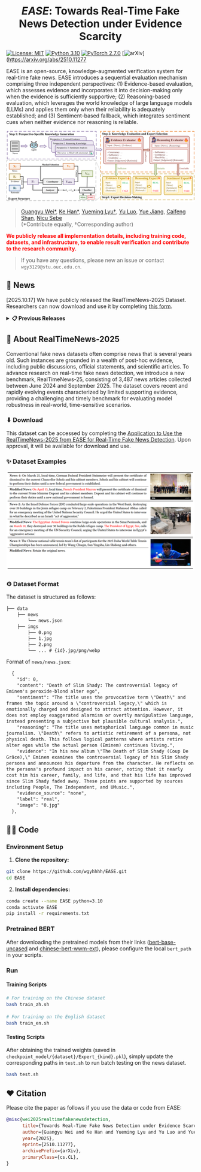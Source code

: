 <h1 align="center">
<em>EASE</em>: Towards Real-Time Fake News Detection under Evidence Scarcity
</h1>

[![License: MIT](https://img.shields.io/badge/License-MIT-yellow.svg)](https://opensource.org/licenses/MIT)
[![Python 3.10](https://img.shields.io/badge/Python-3.10-blue.svg)](https://www.python.org/downloads/release/python-3100/)
[![PyTorch 2.7.0](https://img.shields.io/badge/PyTorch-2.7.0-red.svg)](https://pytorch.org/)
[![arXiv](https://img.shields.io/badge/arXiv-2510.11277-b31b1b.svg)](https://arxiv.org/abs/2510.11277

EASE is an open-source, knowledge-augmented verification system for real-time fake news. EASE introduces a sequential evaluation mechanism comprising three independent perspectives: (1) Evidence-based evaluation, which assesses evidence and incorporates it into decision-making only when the evidence is sufficiently supportive; (2) Reasoning-based evaluation, which leverages the world knowledge of large language models (LLMs) and applies them only when their reliability is adequately established; and (3) Sentiment-based fallback, which integrates sentiment cues when neither evidence nor reasoning is reliable.

<img src="./ease.png" alt="drawing" width="800"/>

> [Guangyu Wei*](https://isxinliu.github.io/), [Ke Han*](https://scholar.google.com/citations?user=aTZSYhwAAAAJ&hl=en), [Yueming Lyu†](https://scholar.google.com/citations?user=TxuK84wAAAAJ&hl=zh-CN), [Yu Luo](https://scholar.google.com/citations?user=Q__ApKoAAAAJ&hl=zh-CN), [Yue Jiang](https://openreview.net/profile?id=~Yue_Jiang3), [Caifeng Shan](https://scholar.google.com/citations?hl=zh-CN&user=fIXA_SsAAAAJ), [Nicu Sebe](https://scholar.google.com/citations?hl=zh-CN&user=stFCYOAAAAAJ)<br>
> (*Contribute equally, †Corresponding author)

**<font color='red'>We publicly release all implementation details, including training code, datasets, and infrastructure, to enable result verification and contribute to the research community.</font>**

> If you have any questions, please new an issue or contact `wgy3129@stu.ouc.edu.cn`.

## 📰 News

[2025.10.17] We have publicly released the RealTimeNews-2025 Dataset. Researchers can now download and use it by completing [this form](https://forms.office.com/r/mJRTtJR2Qf).

<details>
<summary><b>📋 Previous Releases</b></summary>

</details>

## 👀 About RealTimeNews-2025

Conventional fake news datasets often comprise news that is several years old. Such instances are grounded in a wealth of post-hoc evidence, including public discussions, official statements, and scientific articles. To advance research on real-time fake news detection, we introduce a new benchmark, RealTimeNews-25, consisting of 3,487 news articles collected between June 2024 and September 2025. The dataset covers recent and rapidly evolving events characterized by limited supporting evidence, providing a challenging and timely benchmark for evaluating model robustness in real-world, time-sensitive scenarios.

### ⬇ Download

This dataset can be accessed by completing the [Application to Use the RealTimeNews-2025 from EASE for Real-Time Fake News Detection](https://forms.office.com/r/mJRTtJR2Qf). Upon approval, it will be available for download and use.

### ✨ Dataset Examples

<img src="assets/Realtimenews.png" class="floatpic">

### ⚙️ Dataset Format
The dataset is structured as follows:

```
├── data
    ├── news
        └── news.json
    ├── imgs
        ├── 0.png
        ├── 1.jpg
        ├── 2.png
        └── ... # {id}.jpg/png/webp
```

Format of `news/news.json`:
```
  {
    "id": 0,
    "content": "Death of Slim Shady: The controversial legacy of Eminem's peroxide-blond alter ego",
    "sentiment": "The title uses the provocative term \"Death\" and frames the topic around a \"controversial legacy,\" which is emotionally charged and designed to attract attention. However, it does not employ exaggerated alarmism or overtly manipulative language, instead presenting a subjective but plausible cultural analysis.",
    "reasoning": "The title uses metaphorical language common in music journalism. \"Death\" refers to artistic retirement of a persona, not physical death. This follows logical patterns where artists retire alter egos while the actual person (Eminem) continues living.",
    "evidence": "In his new album \"The Death of Slim Shady (Coup De Grâce),\" Eminem examines the controversial legacy of his Slim Shady persona and announces his departure from the character. He reflects on the persona's profound impact on his career, noting that it nearly cost him his career, family, and life, and that his life has improved since Slim Shady faded away. These points are supported by sources including People, The Independent, and UMusic.",
    "evidence_source": "none",
    "label": "real",
    "image": "0.jpg"
  },
```

## 👨‍💻 Code

### Environment Setup
1. **Clone the repository:**
```bash 
git clone https://github.com/wgyhhhh/EASE.git
cd EASE
 ```
2. **Install dependencies:**
```bash 
conda create --name EASE python=3.10
conda activate EASE
pip install -r requirements.txt
 ```

### Pretrained BERT

After downloading the pretrained models from their links ([bert-base-uncased](https://huggingface.co/google-bert/bert-base-uncased) and [chinese-bert-wwm-ext](https://huggingface.co/hfl/chinese-bert-wwm-ext)), please configure the local `bert_path` in your scripts.

### Run

#### Training Scripts
```bash
# For training on the Chinese dataset
bash train_zh.sh

# For training on the English dataset
bash train_en.sh
```

#### Testing Scripts
After obtaining the trained weights (saved in `checkpoint_model/{dataset}/Expert_{kind}.pkl`), simply update the corresponding paths in `test.sh` to run batch testing on the news dataset.
```bash
bash test.sh
```

## ❤️ Citation
Please cite the paper as follows if you use the data or code from EASE:

```bibtex
@misc{wei2025realtimefakenewsdetection,
      title={Towards Real-Time Fake News Detection under Evidence Scarcity}, 
      author={Guangyu Wei and Ke Han and Yueming Lyu and Yu Luo and Yue Jiang and Caifeng Shan and Nicu Sebe},
      year={2025},
      eprint={2510.11277},
      archivePrefix={arXiv},
      primaryClass={cs.CL},
}
```
